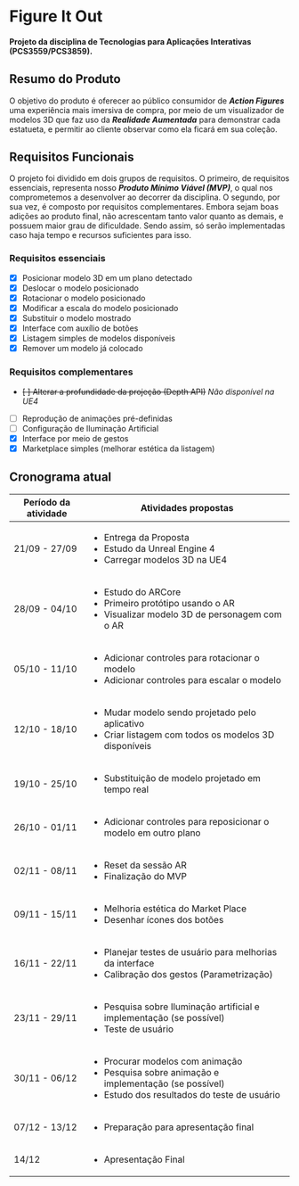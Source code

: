# Figure It Out

#### Projeto da disciplina de Tecnologias para Aplicações Interativas (PCS3559/PCS3859).

## Resumo do Produto

O objetivo do produto é oferecer ao público consumidor de **_Action Figures_** uma experiência mais imersiva de compra, por meio de um visualizador de modelos 3D que faz uso da **_Realidade Aumentada_** para demonstrar cada estatueta, e permitir ao cliente observar como ela ficará em sua coleção.

## Requisitos Funcionais

O projeto foi dividido em dois grupos de requisitos. O primeiro, de requisitos essenciais, representa nosso **_Produto Mínimo Viável (MVP)_**, o qual nos comprometemos a desenvolver ao decorrer da disciplina. O segundo, por sua vez, é composto por requisitos complementares. Embora sejam boas adições ao produto final, não acrescentam tanto valor quanto as demais, e possuem maior grau de dificuldade. Sendo assim, só serão implementadas caso haja tempo e recursos suficientes para isso.

### Requisitos essenciais

- [x] Posicionar modelo 3D em um plano detectado
- [x] Deslocar o modelo posicionado
- [x] Rotacionar o modelo posicionado
- [x] Modificar a escala do modelo posicionado
- [x] Substituir o modelo mostrado
- [x] Interface com auxílio de botões
- [x] Listagem simples de modelos disponíveis
- [x] Remover um modelo já colocado

### Requisitos complementares

- ~~[ ] Alterar a profundidade da projeção (Depth API)~~ _Não disponível na UE4_
- [ ] Reprodução de animações pré-definidas
- [ ] Configuração de Iluminação Artificial
- [x] Interface por meio de gestos
- [x] Marketplace simples (melhorar estética da listagem)

## Cronograma atual

| Período da atividade | Atividades propostas                                                                                                                                            |
| -------------------- | --------------------------------------------------------------------------------------------------------------------------------------------------------------- |
| 21/09 - 27/09        | <ul><li>Entrega da Proposta</li><li>Estudo da Unreal Engine 4</li><li>Carregar modelos 3D na UE4</li></ul>                                                      |
| 28/09 - 04/10        | <ul><li>Estudo do ARCore</li><li>Primeiro protótipo usando o AR</li><li>Visualizar modelo 3D de personagem com o AR</li></ul>                                   |
| 05/10 - 11/10        | <ul><li>Adicionar controles para rotacionar o modelo</li><li>Adicionar controles para escalar o modelo</li></ul>                                                |
| 12/10 - 18/10        | <ul><li>Mudar modelo sendo projetado pelo aplicativo</li><li>Criar listagem com todos os modelos 3D disponíveis</li></ul>                                       |
| 19/10 - 25/10        | <ul><li>Substituição de modelo projetado em tempo real</li></ul>                                                                                                |
| 26/10 - 01/11        | <ul><li>Adicionar controles para reposicionar o modelo em outro plano</li></ul>                                                                                 |
| 02/11 - 08/11        | <ul><li>Reset da sessão AR</li><li>Finalização do MVP</li></ul>                                                                                                 |
| 09/11 - 15/11        | <ul><li>Melhoria estética do Market Place</li><li>Desenhar ícones dos botões</li></ul>                                                                          |
| 16/11 - 22/11        | <ul><li>Planejar testes de usuário para melhorias da interface</li><li>Calibração dos gestos (Parametrização)</li></ul>                                         |
| 23/11 - 29/11        | <ul><li>Pesquisa sobre Iluminação artificial e implementação (se possível)</li><li>Teste de usuário</li></ul>                                                   |
| 30/11 - 06/12        | <ul><li>Procurar modelos com animação</li><li>Pesquisa sobre animação e implementação (se possível)</li><li>Estudo dos resultados do teste de usuário</li></ul> |
| 07/12 - 13/12        | <ul><li>Preparação para apresentação final</li></ul>                                                                                                            |
| 14/12                | <ul><li>Apresentação Final</li></ul>                                                                                                                            |
